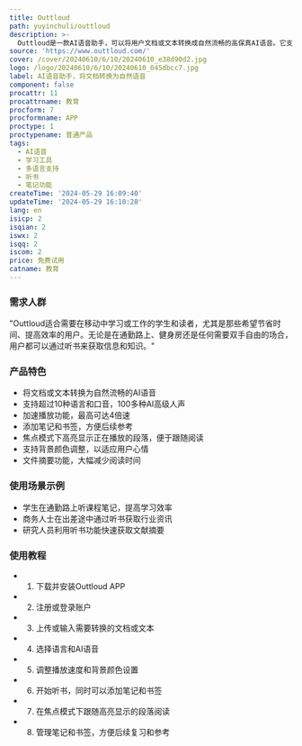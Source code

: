 ```yaml
---
title: Outtloud
path: yuyinchuli/outtloud
description: >-
  Outtloud是一款AI语音助手，可以将用户文档或文本转换成自然流畅的高保真AI语音。它支持超过10种语言和口音，提供100多种AI高级人声。用户可以以高达4倍的速度听书，节省阅读时间，同时在驾驶、通勤、锻炼等任何时间任何地点进行学习。它还具备添加笔记和书签的功能，支持在焦点模式下高亮显示正在播放的段落，以便用户跟随阅读。
source: 'https://www.outtloud.com/'
cover: /cover/20240610/6/10/20240610_e38d90d2.jpg
logo: /logo/20240610/6/10/20240610_045dbcc7.jpg
label: AI语音助手，将文档转换为自然语音
component: false
procattr: 11
procattrname: 教育
procform: 7
procformname: APP
proctype: 1
proctypename: 普通产品
tags:
  - AI语音
  - 学习工具
  - 多语言支持
  - 听书
  - 笔记功能
createTime: '2024-05-29 16:09:40'
updateTime: '2024-05-29 16:10:28'
lang: en
isicp: 2
isqian: 2
iswx: 2
isqq: 2
iscom: 2
price: 免费试用
catname: 教育
---
```




### 需求人群
"Outtloud适合需要在移动中学习或工作的学生和读者，尤其是那些希望节省时间、提高效率的用户。无论是在通勤路上、健身房还是任何需要双手自由的场合，用户都可以通过听书来获取信息和知识。"

### 产品特色
* 将文档或文本转换为自然流畅的AI语音
* 支持超过10种语言和口音，100多种AI高级人声
* 加速播放功能，最高可达4倍速
* 添加笔记和书签，方便后续参考
* 焦点模式下高亮显示正在播放的段落，便于跟随阅读
* 支持背景颜色调整，以适应用户心情
* 文件摘要功能，大幅减少阅读时间

### 使用场景示例
* 学生在通勤路上听课程笔记，提高学习效率
* 商务人士在出差途中通过听书获取行业资讯
* 研究人员利用听书功能快速获取文献摘要

### 使用教程
* 1. 下载并安装Outtloud APP
* 2. 注册或登录账户
* 3. 上传或输入需要转换的文档或文本
* 4. 选择语言和AI语音
* 5. 调整播放速度和背景颜色设置
* 6. 开始听书，同时可以添加笔记和书签
* 7. 在焦点模式下跟随高亮显示的段落阅读
* 8. 管理笔记和书签，方便后续复习和参考

  
